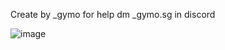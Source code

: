 Create by _gymo 
for help dm _gymo.sg in discord

![image](https://github.com/user-attachments/assets/b493693c-9513-48d4-9efb-851e2b676f10)
